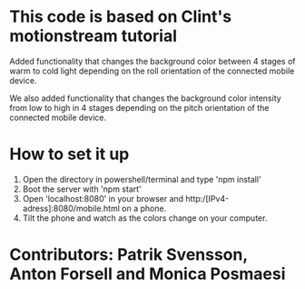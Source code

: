 # This code is based on Clint's motionstream tutorial
Added functionality that changes the background color
between 4 stages of warm to cold light depending on
the roll orientation of the connected mobile
device.

We also added functionality that changes the background color intensity from low to high in 4 stages depending on the  pitch orientation of the connected mobile device.

# How to set it up
1. Open the directory in powershell/terminal and type 'npm install'
2. Boot the server with 'npm start'
3. Open 'localhost:8080' in your browser and http:/[IPv4-adress]:8080/mobile.html on a phone.
4. Tilt the phone and watch as the colors change on your computer.

# Contributors: Patrik Svensson, Anton Forsell and Monica Posmaesi
